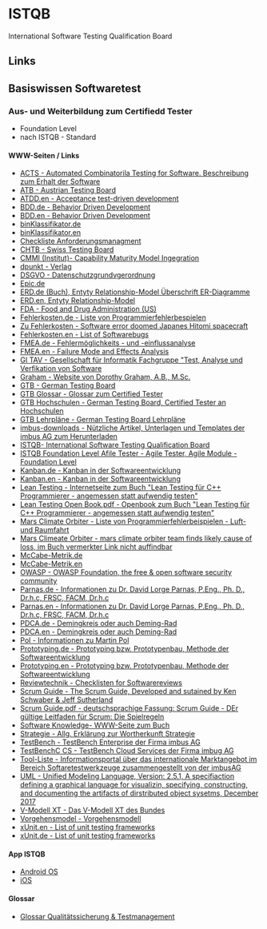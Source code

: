 # ISTQB
International Software Testing Qualification Board

## Links
## Basiswissen Softwaretest
### Aus- und Weiterbildung zum Certifiedd Tester
* Foundation Level
* nach ISTQB - Standard

#### WWW-Seiten / Links
 * [ACTS - Automated Combinatorila Testing for Software. Beschreibung zum Erhalt der Software](https://csrc.nist.gov/projects/automated-combinatorial-testing-for-software/downloadable-tools)
 * [ATB - Austrian Testing Board](https://www.austriantestingboard.at/)
 * [ATDD.en - Acceptance test-driven development](https://en.wikipedia.org/wiki/Acceptance_test%E2%80%93driven_development)
 * [BDD.de - Behavior Driven Development](https://de.wikipedia.org/wiki/Behavior_Driven_Development)
 * [BDD.en - Behavior Driven Development](https://en.wikipedia.org/wiki/Behavior-driven_development)
 * [binKlassifikator.de](https://de.wikipedia.org/wiki/Beurteilung_eines_bin%C3%A4ren_Klassifikators)
* [binKlassifikator.en](https://en.wikipedia.org/wiki/Evaluation_of_binary_classifiers)
* [Checkliste Anforderungsmanagment](https://www.openpm.info/display/openPM/Checkliste+Anforderungsmanagement)
* [CHTB - Swiss Testing Board](https://swisstestingboard.org/)
* [CMMI (Institut)- Capability Maturity Model Ingegration](https://cmmiinstitute.com/)
* [dpunkt - Verlag](http://www.softwaretest-knowledge.de/)
* [DSGVO - Datenschutzgrundvgerordnung](https://eur-lex.europa.eu/eli/reg/2016/679)
* [Epic.de](https://de.wikipedia.org/wiki/Epic_(Anforderungsmanagement))
* [ERD.de (Buch), Entyty Relationship-Model Überschrift ER-Diagramme](https://de.wikipedia.org/wiki/Entity-Relationship-Modell#ER-Diagramme)
* [ERD.en, Entyty Relationship-Model](https://en.wikipedia.org/wiki/Entity%E2%80%93relationship_model)
* [FDA - Food and Drug Administration (US)](https://www.fda.com/)
* [Fehlerkosten.de - Liste von Programmierfehlerbespielen](https://de.wikipedia.org/wiki/Liste_von_Programmfehlerbeispielen#cite_note-6)
* [Zu Fehlerkosten - Software error doomed Japanes Hitomi spacecraft](https://www.nature.com/articles/nature.2016.19835)
* [Fehlerkosten.en - List of Softwarebugs](https://en.wikipedia.org/wiki/List_of_software_bugs)
* [FMEA.de - Fehlermöglichkeits - und -einflussanalyse](https://de.wikipedia.org/wiki/FMEA)
* [FMEA.en - Failure Mode and Effects Analysis](https://en.wikipedia.org/wiki/Failure_mode_and_effects_analysis)
* [GI TAV - Gesellschaft für Informatik Fachgruppe "Test, Analyse und Verfikation von Software](https://fg-tav.gi.de/)
* [Graham - Website von Dorothy Graham, A.B., M.Sc.](http://www.dorothygraham.co.uk/)
* [GTB - German Testing Board](https://www.german-testing-board.info/)
* [GTB Glossar - Glossar zum Certified Tester](https://www.german-testing-board.info/lehrplaene/istqbr-certified-tester-schema/glossar/)
* [GTB Hochschulen - German Testing Board, Certified Tester an Hochschulen](https://www.german-testing-board.info/hochschulen/certified-tester-an-hochschulen/kurz-vorgestellt/)
* [GTB Lehrpläne - German Testing Board Lehrpläne](https://www.german-testing-board.info/lehrplaene/istqbr-certified-tester-schema/lehrplaene/)
* [imbus-downloads - Nützliche Artikel, Unterlagen und Templates der imbus AG zum Herunterladen](https://www.imbus.de/downloads)
* [ISTQB- International Software Testing Qualification Board](https://www.istqb.org/)
* [ISTQB Foundation Level Afile Tester - Agile Tester, Agile Module - Foundation Level](https://www.german-testing-board.info/lehrplaene/istqbr-certified-tester-schema/agile-module/agile-tester/)
* [Kanban.de - Kanban in der Softwareentwicklung](https://de.wikipedia.org/wiki/Kanban_(Softwareentwicklung))
* [Kanban.en - Kanban in der Softwareentwicklung](https://en.wikipedia.org/wiki/Kanban_(development))
* [Lean Testing - Internetseite zum Buch "Lean Testing für C++ Programmierer - angemessen statt aufwendig testen"](http://leantesting.de/)
* [Lean Testing Open Book.pdf - Openbook zum Buch "Lean Testing für C++ Programmierer - angemessen statt aufwendig testen"](http://leantesting.de/Openbook_Testen.pdf)
* [Mars Climate Orbiter - Liste von Programmierfehlerbeispielen - Luft- und Raumfahrt](https://de.wikipedia.org/wiki/Liste_von_Programmfehlerbeispielen#Luft-_und_Raumfahrt)
* [Mars Climeate Orbiter - mars climate orbiter team finds likely cause of loss, im Buch vermerkter Link nicht auffindbar](https://solarsystem.nasa.gov/news/156/mars-climate-orbiter-team-finds-likely-cause-of-loss/#:~:text=A%20failure%20to%20recognize%20and,Laboratory%20internal%20peer%20review%20indicate.)
* [McCabe-Metrik.de](https://de.wikipedia.org/wiki/McCabe-Metrik)
* [McCabe-Metrik.en](https://en.wikipedia.org/wiki/Cyclomatic_complexity)
* [OWASP - OWASP Foundation, the free & open software security community](https://owasp.org/)
* [Parnas.de - Informationen zu Dr. David Lorge Parnas, P.Eng., Ph. D., Dr.h.c, FRSC, FACM, Dr.h.c](https://de.wikipedia.org/wiki/David_Parnas)
* [Parnas.en - Informationen zu Dr. David Lorge Parnas, P.Eng., Ph. D., Dr.h.c, FRSC, FACM, Dr.h.c](https://en.wikipedia.org/wiki/David_Parnas)
* [PDCA.de - Demingkreis oder auch Deming-Rad](https://de.wikipedia.org/wiki/Demingkreis)
* [PDCA.en - Demingkreis oder auch Deming-Rad](https://en.wikipedia.org/wiki/PDCA)
* [Pol - Informationen zu Martin Pol](https://www.polteq.com/en/about-us/martin-pol/)
* [Prototyping.de - Prototyping bzw. Prototypenbau, Methode der Softwareentwicklung](https://de.wikipedia.org/wiki/Prototyping_(Softwareentwicklung))
* [Prototyping.en - Prototyping bzw. Prototypenbau, Methode der Softwareentwicklung](https://en.wikipedia.org/wiki/Software_prototyping)
* [Reviewtechnik - Checklisten for Softwarereviews](https://reviewtechnik.de/checklisten.html)
* [Scrum Guide - The Scrum Guide, Developed and sutained by Ken Schwaber & Jeff Sutherland](https://scrumguides.org/)
* [Scrum Guide.pdf - deutschsprachige Fassung: Scrum Guide - DEr gültige Leitfaden für Scrum: Die Spielregeln](https://scrumguides.org/docs/scrumguide/v1/Scrum-Guide-DE.pdf)
* [Software Knowledge- WWW-Seite zum Buch](http://www.softwaretest-knowledge.de/)
* [Strategie - Allg. Erklärung zur Wortherkunft Strategie](https://de.wikipedia.org/wiki/Strategie)
* [TestBench - TestBench Enterprise der Firma imbus AG](https://www.imbus.de/testbench/testbench-enterprise/)
* [TestBenchC CS - TestBench Cloud Services der Firma imbug AG](https://www.testbench.com/)
* [Tool-Liste - Informationsportal über das internationale Marktangebot im Bereich Softaretestwerkzeuge zusammengestellt von der imbusAG](https://www.testtoolreview.de/de/)
* [UML - Unified Modeling Language, Version: 2.5.1, A specifiaction defining a graphical language for visualizin, specifying, constructing, and documenting the artifacts of dirstributed object sysetms, December 2017](https://www.uml.org/)
* [V-Modell XT - Das V-Modell XT des Bundes](https://www.cio.bund.de/Web/DE/Architekturen-und-Standards/V-Modell-XT-Bund/vmodellxt_bund_node.html)
* [Vorgehensmodel - Vorgehensmodell](https://de.wikipedia.org/wiki/Vorgehensmodell)
* [xUnit.en - List of unit testing frameworks](https://en.wikipedia.org/wiki/List_of_unit_testing_frameworks)
* [xUnit.de - List of unit testing frameworks](https://de.wikipedia.org/wiki/Liste_von_Modultest-Software)

#### App ISTQB
* [Android OS](https://play.google.com/store/apps/details?id=org.istqb.istqbglossary)
* [iOS](https://play.google.com/store/apps/details?id=org.istqb.istqbglossary)

#### Glossar
* [Glossar Qualitätssicherung & Testmanagement](https://www.qmethods.de/glossar_qualitaetssicherung-test.html)
